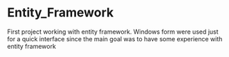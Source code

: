 # Entity_Framework
First project working with entity framework.
Windows form were used just for a quick interface since the main goal was to have some experience with entity framework

